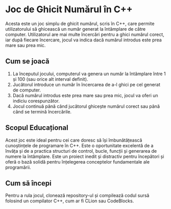 # Joc de Ghicit Numărul în C++

Acesta este un joc simplu de ghicit numărul, scris în C++, care permite utilizatorului să ghicească un număr generat la întâmplare de către computer. Utilizatorul are mai multe încercări pentru a ghici numărul corect, iar după fiecare încercare, jocul va indica dacă numărul introdus este prea mare sau prea mic.

## Cum se joacă

1. La începutul jocului, computerul va genera un număr la întâmplare între 1 și 100 (sau orice alt interval definit).
2. Jucătorul introduce un număr în încercarea de a-l ghici pe cel generat de computer.
3. Dacă numărul introdus este prea mare sau prea mic, jocul va oferi un indiciu corespunzător.
4. Jocul continuă până când jucătorul ghicește numărul corect sau până când se termină încercările.

## Scopul Educațional

Acest joc este ideal pentru cei care doresc să își îmbunătățească cunoștințele de programare în C++. Este o oportunitate excelentă de a învăța și de a practica structuri de control, bucle, funcții și generarea de numere la întâmplare. Este un proiect inedit și distractiv pentru începători și oferă o bază solidă pentru înțelegerea conceptelor fundamentale ale programării.

## Cum să începi

Pentru a rula jocul, clonează repository-ul și compilează codul sursă folosind un compilator C++, cum ar fi CLion sau CodeBlocks.
